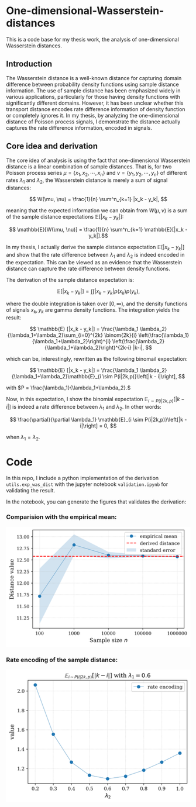 # One-dimensional-Wasserstein-distances

This is a code base for my thesis work, the analysis of one-dimensional Wasserstein distances. 

## Introduction

The Wasserstein distance is a well-known distance for capturing domain difference between probability density functions using sample distance information. The use of sample distance has been emphasized widely in various applications, particularly for those having density functions with significantly different domains. However, it has been unclear whether this transport distance encodes rate difference information of density function or completely ignores it. In my thesis, by analyzing the one-dimensional distance of Poisson process signals, I demonstrate the distance actually captures the rate difference information, encoded in signals.

## Core idea and derivation

The core idea of analysis is using the fact that one-dimensional Wasserstein distance is a linear combination of sample distances. That is, for two Poisson process series $\mu=\{x_1, x_2, \cdots, x_n\}$ and $\nu = \{y_1, y_2, \cdots, y_n\}$ of different rates $\lambda_1$ and $\lambda_2$, the Wasserstein distance is merely a sum of signal distances:

$$ W(\mu, \nu) = \frac{1}{n} \sum^n_{k=1} |x_k - y_k|, $$

meaning that the expected information we can obtain from $W(\mu, \nu)$ is a sum of the sample distance expectations $\mathbb{E}[|x_k - y_k|]$:

$$ \mathbb{E}[W(\mu, \nu)] = \frac{1}{n} \sum^n_{k=1} \mathbb{E}[|x_k - y_k|].$$ 

In my thesis, I actually derive the sample distance expectation $\mathbb{E}[|x_k - y_k|]$ and show that the rate difference between $\lambda_1$ and $\lambda_2$ is indeed encoded in the expectation. This can be viewed as an evidence that the Wasserstein distance can capture the rate difference between density functions.

The derivation of the sample distance expectation is:

$$ \mathbb{E}[|x_k - y_k|] = \int \int |x_k - y_k| p(x_k) p(y_k), $$

where the double integration is taken over $[0, \infty)$, and the density functions of signals $x_k, y_k$ are gamma density functions. The integration yields the result: 

$$ \mathbb{E} [|x_k - y_k|] = \frac{\lambda_1 \lambda_2}{\lambda_1+\lambda_2}\sum_{i=0}^{2k} \binom{2k}{i} \left(\frac{\lambda_1}{\lambda_1+\lambda_2}\right)^{i} \left(\frac{\lambda_2}{\lambda_1+\lambda_2}\right)^{2k-i} |k-i|, $$

which can be, interestingly, rewritten as the following binomail expectation:

$$ \mathbb{E} [|x_k - y_k|] = \frac{\lambda_1 \lambda_2}{\lambda_1+\lambda_2}\mathbb{E}_{i \sim P(i|2k,p)}\left[|k - i|\right], $$

with $P = \frac{\lambda_1}{\lambda_1+\lambda_2}.$

Now, in this expectation, I show the binomial expectation $\mathbb{E}_{i \sim P(i|2k,p)}\left[|k - i|\right]$ is indeed a rate difference between $\lambda_1$ and $\lambda_2$. In other words:

$$ \frac{\partial}{\partial \lambda_1} \mathbb{E}_{i \sim P(i|2k,p)}\left[|k - i|\right] = 0, $$

when $\lambda_1 = \lambda_2.$

# Code

In this repo, I include a python implementation of the derivation ``utils.exp_was_dist`` with the jupyter notebook ``validation.ipynb`` for validating the result.

In the notebook, you can generate the figures that validates the derivation:

### Comparision with the empirical mean:
![Validation result1](https://github.com/JH-Won/One-dimensional-Wasserstein-distances/blob/main/Validation.png)


### Rate encoding of the sample distance:
![Validation result2](https://github.com/JH-Won/One-dimensional-Wasserstein-distances/blob/main/Validation_rate_encoding.png)
